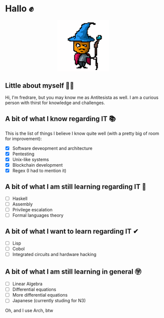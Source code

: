 # Hallo ✊
<p align="center" width="100%"><img width="33%"src="anti.gif" /></p>

## Little about myself 🧙🏻
Hi, I'm fredrare, but you may know me as Antitesista as well. I am a curious person with thirst for knowledge and challenges.

## A bit of what I know regarding IT 📚
This is the list of things I believe I know quite well (with a pretty big of room for improvement):
- [x] Software deveopment and architecture
- [x] Pentesting
- [x] Unix-like systems
- [x] Blockchain development
- [x] Regex (I had to mention it)

## A bit of what I am still learning regarding IT 📓
- [ ] Haskell
- [ ] Assembly
- [ ] Privilege escalation
- [ ] Formal languages theory

## A bit of what I want to learn regarding IT ✔︎
- [ ] Lisp
- [ ] Cobol
- [ ] Integrated circuits and hardware hacking

## A bit of what I am still learning in general ㊫
- [ ] Linear Algebra
- [ ] Differential equations
- [ ] More differential equations
- [ ] Japanese (currently studing for N3)

Oh, and I use Arch, btw
